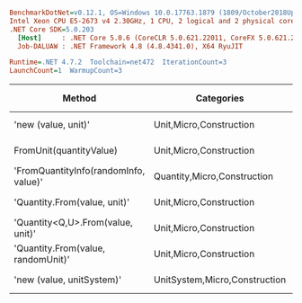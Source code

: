 ``` ini

BenchmarkDotNet=v0.12.1, OS=Windows 10.0.17763.1879 (1809/October2018Update/Redstone5)
Intel Xeon CPU E5-2673 v4 2.30GHz, 1 CPU, 2 logical and 2 physical cores
.NET Core SDK=5.0.203
  [Host]     : .NET Core 5.0.6 (CoreCLR 5.0.621.22011, CoreFX 5.0.621.22011), X64 RyuJIT
  Job-DALUAW : .NET Framework 4.8 (4.8.4341.0), X64 RyuJIT

Runtime=.NET 4.7.2  Toolchain=net472  IterationCount=3  
LaunchCount=1  WarmupCount=3  

```
|                                Method |                    Categories |      Mean |     Error |    StdDev |   StdErr |       Min |       Max |    Median | Ratio | MannWhitney(5%) | RatioSD |  Gen 0 | Gen 1 | Gen 2 | Allocated |
|-------------------------------------- |------------------------------ |----------:|----------:|----------:|---------:|----------:|----------:|----------:|------:|---------------- |--------:|-------:|------:|------:|----------:|
|                   &#39;new (value, unit)&#39; |       Unit,Micro,Construction |  15.95 ns |  10.76 ns |  0.590 ns | 0.340 ns |  15.58 ns |  16.63 ns |  15.64 ns |  1.00 |            Base |    0.00 |      - |     - |     - |         - |
|               FromUnit(quantityValue) |       Unit,Micro,Construction |  37.76 ns |  31.30 ns |  1.716 ns | 0.991 ns |  36.44 ns |  39.70 ns |  37.15 ns |  2.37 |               ? |    0.03 |      - |     - |     - |         - |
| &#39;FromQuantityInfo(randomInfo, value)&#39; |   Quantity,Micro,Construction |  68.76 ns |  27.58 ns |  1.512 ns | 0.873 ns |  67.34 ns |  70.35 ns |  68.58 ns |  4.32 |               ? |    0.19 | 0.0046 |     - |     - |      32 B |
|          &#39;Quantity.From(value, unit)&#39; |       Unit,Micro,Construction |  97.57 ns |  29.01 ns |  1.590 ns | 0.918 ns |  96.50 ns |  99.40 ns |  96.81 ns |  6.12 |               ? |    0.28 | 0.0045 |     - |     - |      33 B |
|     &#39;Quantity&lt;Q,U&gt;.From(value, unit)&#39; |       Unit,Micro,Construction | 102.27 ns |  25.08 ns |  1.375 ns | 0.794 ns | 100.81 ns | 103.54 ns | 102.47 ns |  6.42 |               ? |    0.31 | 0.0083 |     - |     - |      57 B |
|    &#39;Quantity.From(value, randomUnit)&#39; |       Unit,Micro,Construction | 137.04 ns |  17.46 ns |  0.957 ns | 0.553 ns | 136.28 ns | 138.12 ns | 136.73 ns |  8.60 |               ? |    0.26 | 0.0045 |     - |     - |      33 B |
|             &#39;new (value, unitSystem)&#39; | UnitSystem,Micro,Construction | 552.40 ns | 269.05 ns | 14.748 ns | 8.514 ns | 536.08 ns | 564.77 ns | 556.33 ns | 34.65 |               ? |    0.83 | 0.0288 |     - |     - |     201 B |
